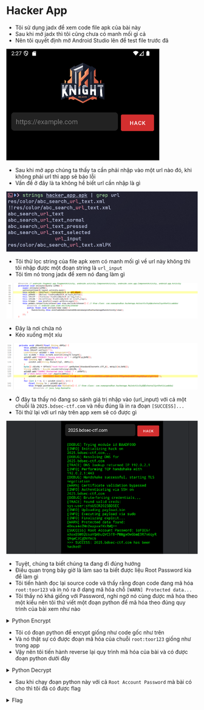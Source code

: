# Hacker App

- Tôi sử dụng jadx để xem code file apk của bài này
- Sau khi mở jadx thì tôi cũng chưa có manh mối gì cả
- Nên tôi quyết định mở Android Studio lên để test file trước đã

![scr1](./images/scr1.png)
- Sau khi mở app chúng ta thấy ta cần phải nhập vào một url nào đó, khi không phải url thì app sẽ báo lỗi
- Vấn đề ở đây là ta không hề biết url cần nhập là gì

![scr2](./images/scr2.png)
- Tôi thử lọc string của file apk xem có manh mối gì về url này không thì tôi nhập được một đoạn string là `url_input`
- Tôi tìm nó trong jadx để xem nó đang làm gì

![scr3](./images/scr3.png)
- Đây là nơi chứa nó
- Kéo xuống một xíu

![scr4](./images/scr4.png)
- Ở đây ta thấy nó đang so sánh giá trị nhập vào (url_input) với cả một chuỗi là `2025.bdsec-ctf.com` và nếu đúng là in ra đoạn `[SUCCESS]...`
- Tôi thử lại với url này trên app xem sẽ có được gì

![scr5](./images/scr5.png)
- Tuyệt, chúng ta biết chúng ta đang đi đúng hướng
- Điều quan trọng bây giờ là làm sao ta biết được liệu Root Password kia để làm gì
- Tôi tiến hành đọc lại source code và thấy rằng đoạn code đang mã hóa `root:toor123` và in nó ra ở dạng mã hóa chỗ `[WARN] Protected data...`
- Tôi thấy nó khá giống với Password, nghi ngờ nó cùng được mã hóa theo một kiểu nên tôi thử viết một đoạn python để mã hóa theo đúng quy trình của bài xem như nào

<details>
<summary style="cursor: pointer">Python Encrypt</summary>

``` python
import base64
import struct

rX3gT9 = ["4AC93E17", "DE9A3214", "D2C3E1F0", "BEEFCAFE", "C0FFEE01", "BAADF00D", "CAFEBABE", "8BADF00D"]
mK4pJ1 = [int(hex_str, 16) for hex_str in rX3gT9]
vY7kD3 = [253635900, 1264216440, -2053724232, -908399620]
jN5fC2 = [(((i * 73) + 41) & 255) for i in range(256)]


def yW0qH1(data):
    output = bytearray(len(data))
    for i in range(len(data)):
        x = jN5fC2[data[i] & 255]
        output[i] = ((x << 5) & 255) | (x >> 3)
    return bytes(output)


def bytes_to_int(byte_data):
    return struct.unpack('>I', byte_data)[0]

def int_to_bytes(byte_array, offset, value):
    byte_array[offset] = (value >> 24) & 0xFF
    byte_array[offset + 1] = (value >> 16) & 0xFF
    byte_array[offset + 2] = (value >> 8) & 0xFF
    byte_array[offset + 3] = value & 0xFF

def uE9rC5(data):
    pad = 8 - (len(data) % 8)
    padded_length = len(data) + pad
    padded_data = bytearray(data)
    padded_data.extend([pad] * pad)
    output = bytearray(padded_length)
    
    for offset in range(0, padded_length, 8):
        v0 = bytes_to_int(padded_data[offset:offset+4])
        v1 = bytes_to_int(padded_data[offset+4:offset+8])
        sum_val = 0
        
        for r in range(16):
            sum_val = (sum_val - 1640531527) & 0xFFFFFFFF
            temp = (((v1 << 4) ^ (v1 >> 5)) + v1) & 0xFFFFFFFF
            temp = (temp ^ (vY7kD3[sum_val & 3] + sum_val)) & 0xFFFFFFFF
            v0 = (v0 + temp) & 0xFFFFFFFF
            temp = (((v0 << 4) ^ (v0 >> 5)) + v0) & 0xFFFFFFFF
            temp = (temp ^ (vY7kD3[(sum_val >> 11) & 3] + sum_val)) & 0xFFFFFFFF
            v1 = (v1 + temp) & 0xFFFFFFFF

        int_to_bytes(output, offset, v0)
        int_to_bytes(output, offset + 4, v1)
    return output


def oX8jZ6(data, k):
    n = len(data)
    tmp = bytearray(data)

    for i in range(n // 2):
        tmp[i], tmp[n - 1 - i] = tmp[n - 1 - i], tmp[i]

    for i in range(n):
        s = (i % 4) * 8
        key_byte = (k >> s) & 255
        tmp[i] ^= key_byte
    return tmp


def iP7sV3(data, k1):
    step1 = oX8jZ6(data, k1)
    step2 = uE9rC5(step1)
    step3 = yW0qH1(step2)
    return step3


plaintext = "root:toor123"
for i, module_id in enumerate(rX3gT9):
    encrypted = iP7sV3(plaintext.encode('utf-8'), mK4pJ1[i])
    base64_result = base64.b64encode(encrypted).decode('utf-8')
    print(f"ID: {module_id}")
    print(f"Encrypted: {base64_result}")
    print("-----")
```
</details>

- Tôi có đoạn python để encypt giống như code gốc như trên
- Và nó thật sự có được đoạn mã hóa của chuỗi `root:toor123` giống như trong app
- Vậy nên tôi tiến hành reverse lại quy trình mã hóa của bài và có được đoạn python dưới đây

<details>
<summary style="cursor: pointer">Python Decrypt</summary>

``` python
import base64
import struct


rX3gT9 = ["4AC93E17", "DE9A3214", "D2C3E1F0", "BEEFCAFE", "C0FFEE01", "BAADF00D", "CAFEBABE", "8BADF00D"]
mK4pJ1 = [int(hex_str, 16) for hex_str in rX3gT9]
vY7kD3 = [253635900, 1264216440, -2053724232, -908399620]
jN5fC2 = [(((i * 73) + 41) & 255) for i in range(256)]
reverse_jN5fC2 = [0] * 256
for i in range(256):
    reverse_jN5fC2[jN5fC2[i]] = i


def reverse_oX8jZ6(data, k):
    n = len(data)
    tmp = bytearray(data)

    for i in range(n):
        s = (i % 4) * 8
        key_byte = (k >> s) & 255
        tmp[i] ^= key_byte

    for i in range(n // 2):
        tmp[i], tmp[n - 1 - i] = tmp[n - 1 - i], tmp[i]

    return tmp


def bytes_to_int(byte_data):
    return struct.unpack('>I', byte_data)[0]


def int_to_bytes(byte_array, offset, value):
    byte_array[offset] = (value >> 24) & 0xFF
    byte_array[offset + 1] = (value >> 16) & 0xFF
    byte_array[offset + 2] = (value >> 8) & 0xFF
    byte_array[offset + 3] = value & 0xFF


def reverse_uE9rC5(data):
    output = bytearray(len(data))

    for offset in range(0, len(data), 8):
        v0 = bytes_to_int(data[offset:offset+4])
        v1 = bytes_to_int(data[offset+4:offset+8])
        sum_val = (16 * -1640531527) & 0xFFFFFFFF

        for r in range(16):
            temp = (((v0 << 4) ^ (v0 >> 5)) + v0) & 0xFFFFFFFF
            temp = (temp ^ (vY7kD3[(sum_val >> 11) & 3] + sum_val)) & 0xFFFFFFFF
            v1 = (v1 - temp) & 0xFFFFFFFF
            temp = (((v1 << 4) ^ (v1 >> 5)) + v1) & 0xFFFFFFFF
            temp = (temp ^ (vY7kD3[sum_val & 3] + sum_val)) & 0xFFFFFFFF
            v0 = (v0 - temp) & 0xFFFFFFFF
            sum_val = (sum_val + 1640531527) & 0xFFFFFFFF

        int_to_bytes(output, offset, v0)
        int_to_bytes(output, offset + 4, v1)

    if len(output) > 0:
        pad_length = output[-1]
        if 1 <= pad_length <= 8:
            valid_padding = all(output[-(i+1)] == pad_length for i in range(pad_length))
            if valid_padding:
                output = output[:-pad_length]
    return output


def reverse_yW0qH1(data):
    output = bytearray(len(data))

    for i in range(len(data)):
        rotated = data[i]
        x = ((rotated >> 5) & 0x07) | ((rotated << 3) & 0xF8)
        output[i] = reverse_jN5fC2[x & 0xFF]

    return output


def decrypt(data, key):
    step1 = reverse_yW0qH1(data)
    step2 = reverse_uE9rC5(step1)
    step3 = reverse_oX8jZ6(step2, key)
    return step3


def decrypt_base64(encrypted_b64):
    encrypted_data = base64.b64decode(encrypted_b64)
    for i in range(8):
        decrypted = decrypt(encrypted_data, mK4pJ1[i])
        print(decrypted)
        print("------")


encrypted_string = "ioFOE6/xXoxB5M02UsaVQAhuQVC5f8+PMMgwOwGbmE0R7n6qyRQ9qwCzCgDVYWc6"
decrypt_base64(encrypted_string)
```
</details>

- Sau khi chạy đoạn python này với cả `Root Account Password` mà bài có cho thì tôi đã có được flag

<details>
<summary style="cursor: pointer">Flag</summary>

```
BDSEC{h4cK3r_aPP_t0_HACK_THE_PLANET_bdSECctf}
```
</details>

